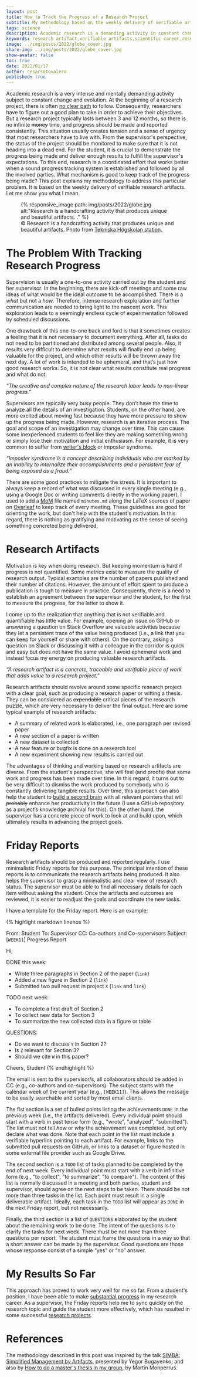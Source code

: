 ```yaml
---
layout: post
title: How to Track the Progress of a Research Project
subtitle: My methodology based on the weekly delivery of verifiable artifacts
tags: science
description: Academic research is a demanding activity in constant change and evolution. Consequently, tracking the progress of a research project is challenging. This post describes my methodology to address this particular problem. 
keywords: research artifact,verifiable artifacts,scientific career,research methodology,PhD student
image: ../img/posts/2022/globe_cover.jpg
share-img: ../img/posts/2022/globe_cover.jpg
show-avatar: false
toc: true
date: 2022/01/17
author: cesarsotovalero
published: true
---
```


Academic research is a very intense and mentally demanding activity subject to constant change and evolution.
At the beginning of a research project, there is often [no clear path](https://www.cesarsotovalero.net/blog/book-review-the-phd-grind.html) to follow.
Consequently, researchers have to figure out a good plan to take in order to achieve their objectives.
But a research project typically lasts between 3 and 12 months, so there is no infinite ~~money~~ time, and progress should be made and reported consistently.
This situation usually creates tension and a sense of urgency that most researchers have to live with.
From the supervisor's perspective, the status of the project should be monitored to make sure that it is not heading into a dead end.
For the student, it is crucial to demonstrate the progress being made and deliver enough results to fulfill the supervisor's expectations.
To this end, research is a coordinated effort that works better when a sound progress tracking system is established and followed by all the involved parties.
What mechanism is good to keep track of the progress being made?
This post explains my methodology to address this particular problem. 
It is based on the weekly delivery of verifiable research artifacts.
Let me show you what I mean. 

<figure class="jb_picture">
{% responsive_image path: img/posts/2022/globe.jpg alt:"Research is a handcrafting activity that produces unique and beautiful artifacts. ." %}
  <figcaption class="stroke"> 
&#169; Research is a handcrafting activity that produces unique and beautiful artifacts. Photo from <a href="https://goo.gl/maps/j8GC4KtHEXoKxLpB8">Tekniska Högskolan station</a>.
</figcaption>
</figure>

# The Problem With Tracking Research Progress

[//]: # (Meta explanation of theh problem)
Supervision is usually a one-to-one activity carried out by the student and her supervisor.
In the beginning, there are kick-off meetings and some raw ideas of what would be the ideal outcome to be accomplished.
There is a _what_ but not a _how_.
Therefore, intense research exploration and further communication are needed to bring light to the nascent work.
This exploration leads to a seemingly endless cycle of experimentation followed by scheduled discussions. 

One drawback of this one-to-one back and ford is that it sometimes creates a feeling that it is not necessary to document everything. After all, tasks do not need to be partitioned and distributed among several people. Also, it results very difficult to determine what results will finally end up being valuable for the project, and which other results will be thrown away the next day. A lot of work is intended to be ephemeral, and that’s just how good research works. So, it is not clear what results constitute real progress and what do not.

<aside class="quote">
    <em>“The creative and complex nature of the research labor leads to non-linear progress.”</em>
</aside>

[//]: # (Practical explanation of the problem)
Supervisors are typically very busy people. They don’t have the time to analyze all the details of an investigation. Students, on the other hand, are more excited about moving fast because they have more pressure to show up the progress being made. However, research is an iterative process. The goal and scope of an investigation may change over time. This can cause some inexperienced students to feel like they are making something wrong or simply lose their motivation and initial enthusiasm. For example, it is very common to suffer from [writer's block](https://www.cesarsotovalero.net/blog/how-i-overcome-writer-block-when-preparing-a-research-paper.html) or imposter syndrome.

<aside class="quote">
    <em>“Imposter syndrome is a concept describing individuals who are marked by an inability to internalize their accomplishments and a persistent fear of being exposed as a fraud.”</em>
</aside>


[//]: # (Some good practices that exist to remediate)
There are some good practices to mitigate the stress.
It is important to always keep a record of what was discussed in every single meeting (e.g., using a Google Doc or writing comments directly in the working paper).
I used to add a [MoM](https://en.wikipedia.org/wiki/Minutes) file named `minutes.md` along the LaTeX sources of paper on [Overleaf](https://www.overleaf.com/) to keep track of every meeting.
These guidelines are good for orienting the work, but don't help with the student's motivation. 
In this regard, there is nothing as gratifying and motivating as the sense of seeing something concreted being delivered. 

# Research Artifacts

[//]: # (Motivate the solution)
Motivation is key when doing research. But keeping momentum is hard if progress is not quantified. Some metrics exist to measure the quality of research output. Typical examples are the number of papers published and their number of citations. However, the amount of effort spent to produce a publication is tough to measure in practice. Consequently, there is a need to establish an agreement between the supervisor and the student, for the first to measure the progress, for the latter to show it.

[//]: # (Explain the proposed solution)
I come up to the realization that anything that is not verifiable and quantifiable has little value. For example, opening an issue on GitHub or answering a question on Stack Overflow are valuable activities because they let a persistent trace of the value being produced (i.e., a link that you can keep for yourself or share with others). On the contrary, asking a question on Slack or discussing it with a colleague in the corridor is quick and easy but does not have the same value. I avoid ephemeral work and instead focus my energy on producing valuable research artifacts.


<aside class="quote">
    <em>“A research artifact is a concrete, traceable and verifiable piece of work that adds value to a research project.”</em>
</aside>


Research artifacts should revolve around some specific research project with a clear goal, such as producing a research paper or witting a thesis.
They can be considered as ~~expendable~~ critical pieces of the research puzzle, which are very necessary to deliver the final output. 
Here are some typical example of research artifacts:

- A summary of related work is elaborated, i.e., one paragraph per revised paper
- A new section of a paper is written
- A new dataset is collected
- A new feature or bugfix is done on a research tool
- A new experiment showing new results is carried out

[//]: # (Explain the advantages of this solution)

The advantages of thinking and working based on research artifacts are diverse. From the student's perspective, she will feel (and proofs) that some work and progress has been made over time. In this regard, it turns out to be very difficult to dismiss the work produced by somebody who is constantly delivering tangible results. Over time, this approach can also help the student to [build a second brain](https://amzn.to/3u5fsR1) with all relevant pointers that will ~~probably~~ enhance her productivity in the future (I use a GitHub repository as a project’s knowledge archival for this). On the other hand, the supervisor has a concrete piece of work to look at and build upon, which ultimately results in advancing the project goals.

# Friday Reports

Research artifacts should be produced and reported regularly. I use minimalistic Friday reports for this purpose.
The principal intention of these reports is to communicate the research artifacts being produced.
It also helps the supervisor to grasp a minimalistic and clear view of research status.
The supervisor must be able to find all necessary details for each item without asking the student.
Once the artifacts and outcomes are reviewed, it is easier to readjust the goals and coordinate the new tasks.

I have a template for the Friday report. 
Here is an example:

{% highlight markdown linenos %}

From: Student
To: Supervisor
CC: Co-authors and Co-supervisors
Subject: [`WEEK11`] Progress Report

Hi, 

DONE this week:
- Wrote three paragraphs in Section 2 of the paper (`link`)
- Added a new figure in Section 2 (`link`)
- Submitted two pull request in project `X` (`link` and `link`)

TODO next week:
- To complete a first draft of Section 2
- To collect new data for Section 3
- To summarize the new collected data in a figure or table

QUESTIONS:
- Do we want to discuss `Y` in Section 2?
- Is `Z` relevant for Section 3?
- Should we cite `W` in this paper? 

Cheers,
Student
{% endhighlight %}

[//]: # (One paragraph about the header)
The email is sent to the supervisor/s, all collaborators should be added in CC (e.g., co-authors and co-supervisors).
The subject starts with the calendar week of the current year (e.g., `[WEEK11]`).
This allows the message to be easily searchable and sorted by most email clients.

[//]: # (One paragraph about the DONE)
The fist section is a set of bulled points listing the achievements `DONE` in the previous week (i.e., the artifacts delivered).
Every individual point should start with a verb in past tense form (e.g., "wrote", "analyzed", "submitted").
The list must not tell _how_ or _why_ the achievement was completed, but only declare what was done.
Note that each point in the list must include a verifiable hyperlink pointing to each artifact.
For example, links to the submitted pull requests on GitHub, or links to a dataset or figure hosted in some external file provider such as Google Drive.

[//]: # (One paragraph bout the TODO)
The second section is a `TODO` list of tasks planned to be completed by the end of next week. 
Every individual point must start with a verb in infinitive form (e.g., "to collect", "to summarize", "to compare"). 
The content of this list is normally discussed in a meeting and both parties, student and supervisor, should agree on the next steps to be taken. 
There should be not more than three tasks in the list. 
Each point must result in a single deliverable artifact.
Ideally, each task in the `TODO` list will appear as  `DONE` in the next Friday report, but not necessarily.

[//]: # (One paragraph bout the QUESTIONS)
Finally, the third section is a list of `QUESTIONS` elaborated by the student about the remaining work to be done.
The intent of the questions is to clarify the tasks for next week.
There must be not more than three questions per report.
The student must frame the questions in a way so that a short answer can be made by the supervisor.
Good questions are those whose response consist of a simple “yes” or “no” answer.  

# My Results So Far

This approach has proved to work very well for me so far.
From a student's position, I have been able to make [substantial progress](https://www.cesarsotovalero.net/publications) in my research career. As a supervisor, the Friday reports help me to sync quickly on the research topic and guide the student more effectively, which has resulted in some successful [research projects](https://www.cesarsotovalero.net/service). 

# References

The methodology described in this post was inspired by the talk [SIMBA: Simplified Management by Artifacts](https://youtu.be/2IwBc9UI4Sg), presented by Yegor Bugayenko; and also by [How to do a master's thesis in my group](https://www.monperrus.net/martin/kth-master-thesis), by Martin Monperrus. 
